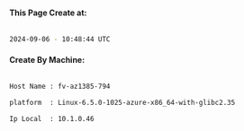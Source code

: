 
   
#### This Page Create at:

```bash

2024-09-06 - 10:48:44 UTC

```

#### Create By Machine:

```bash

Host Name : fv-az1385-794

platform  : Linux-6.5.0-1025-azure-x86_64-with-glibc2.35

Ip Local  : 10.1.0.46

```

